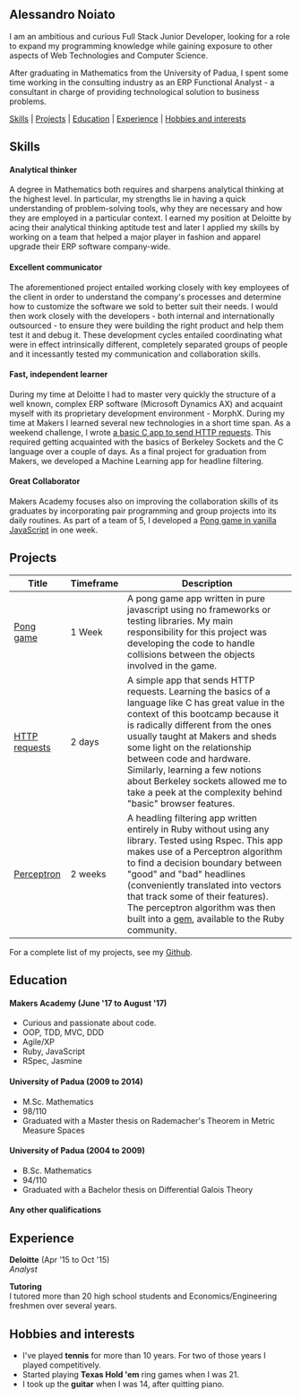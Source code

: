 ## Alessandro Noiato

I am an ambitious and curious Full Stack Junior Developer, looking for a role to expand my programming knowledge while gaining exposure to other aspects of Web Technologies and Computer Science. 

After graduating in Mathematics from the University of Padua, I spent some time working in the consulting industry as an ERP Functional Analyst - a consultant in charge of providing technological solution to business problems. 

[Skills](#skills) | [Projects](#projects) | [Education](#education) | [Experience](#experience) | [Hobbies and interests](#hobbies-and-interests)
## Skills

#### Analytical thinker

A degree in Mathematics both requires and sharpens analytical thinking at the highest level. In particular, my strengths lie in having a quick understanding of problem-solving tools, why they are necessary and how they are employed in a particular context. I earned my position at Deloitte by acing their analytical thinking aptitude test and later I applied my skills by working on a team that helped a major player in fashion and apparel upgrade their ERP software company-wide.  

#### Excellent communicator

The aforementioned project entailed working closely with key employees of the client in order to understand the company's processes and determine how to customize the software we sold to better suit their needs. I would then work closely with the developers - both internal and internationally outsourced - to ensure they were building the right product and help them test it and debug it. These development cycles entailed coordinating what were in effect intrinsically different, completely separated groups of people and it incessantly tested my communication and collaboration skills.

#### Fast, independent learner

During my time at Deloitte I had to master very quickly the structure of a well known, complex ERP software (Microsoft Dynamics AX) and acquaint myself with its proprietary development environment - MorphX. During my time at Makers I learned several new technologies in a short time span. As a weekend challenge, I wrote [a basic C app to send HTTP requests](https://github.com/terminalobject/HTTP-Request-in-C). This required getting acquainted with the basics of Berkeley Sockets and the C language over a couple of days. As a final project for graduation from Makers, we developed a Machine Learning app for headline filtering. 

#### Great Collaborator

Makers Academy focuses also on improving the collaboration skills of its graduates by incorporating pair programming and group projects into its daily routines. As part of a team of 5, I developed a [Pong game in vanilla JavaScript](https://github.com/tbscanlon/ping-js) in one week. 

## Projects

Title   | Timeframe  | Description
-- | -- | --
[Pong game](https://github.com/tbscanlon/ping-js) | 1 Week | A pong game app written in pure javascript using no frameworks or testing libraries. My main responsibility for this project was developing the code to handle collisions between the objects involved in the game.
[HTTP requests](https://github.com/terminalobject/HTTP-Request-in-C) | 2 days | A simple app that sends HTTP requests. Learning the basics of a language like C has great value in the context of this bootcamp because it is radically different from the ones usually taught at Makers and sheds some light on the relationship between code and hardware. Similarly, learning a few notions about Berkeley sockets allowed me to take a peek at the complexity behind "basic" browser features.
[Perceptron](https://github.com/terminalobject/perceptron) | 2 weeks | A headling filtering app written entirely in Ruby without using any library. Tested using Rspec. This app makes use of a Perceptron algorithm to find a decision boundary between "good" and "bad" headlines (conveniently translated into vectors that track some of their features). The perceptron algorithm was then built into a [gem](https://rubygems.org/gems/perceptron), available to the Ruby community. 

For a complete list of my projects, see my [Github](https://github.com/terminalobject/).

## Education

#### Makers Academy (June '17 to August '17)

- Curious and passionate about code.
- OOP, TDD, MVC, DDD
- Agile/XP
- Ruby, JavaScript
- RSpec, Jasmine

#### University of Padua (2009 to 2014)

- M.Sc. Mathematics 
- 98/110
- Graduated with a Master thesis on Rademacher's Theorem in Metric Measure Spaces

#### University of Padua (2004 to 2009)

- B.Sc. Mathematics
- 94/110
- Graduated with a Bachelor thesis on Differential Galois Theory

#### Any other qualifications

## Experience

**Deloitte** (Apr '15 to Oct '15)    
*Analyst* 

**Tutoring**  
I tutored more than 20 high school students and Economics/Engineering freshmen over several years.

## Hobbies and interests
- I've played **tennis** for more than 10 years. For two of those years I played competitively.  
- Started playing **Texas Hold 'em** ring games when I was 21. 
- I took up the **guitar** when I was 14, after quitting piano.  

